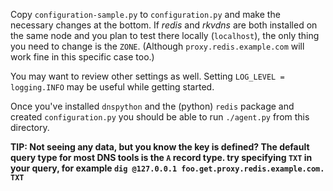 Copy `configuration-sample.py` to `configuration.py` and make the necessary changes at the bottom. If _redis_ and _rkvdns_
are both installed on the same node and you plan to test there locally (`localhost`), the only thing you need to change is the `ZONE`.
(Although `proxy.redis.example.com` will work fine in this specific case too.)

You may want
to review other settings as well. Setting `LOG_LEVEL = logging.INFO` may be useful while getting started.

Once you've installed `dnspython` and the (python) `redis` package and created `configuration.py` you should be able
to run `./agent.py` from this directory.

**TIP: Not seeing any data, but you know the key is defined? The default query type for most DNS tools is the `A` record type.
try specifying `TXT` in your query, for example `dig @127.0.0.1 foo.get.proxy.redis.example.com. TXT`**
